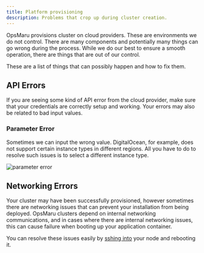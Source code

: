 ```yaml
---
title: Platform provisioning
description: Problems that crop up during cluster creation.
---
```


OpsMaru provisions cluster on cloud providers. These are environments we do not control. There are many components and potentially many things can go wrong during the process. While we do our best to ensure a smooth operation, there are things that are out of our control. 

These are a list of things that can possibly happen and how to fix them.

## API Errors

If you are seeing some kind of API error from the cloud provider, make sure that your credentials are correctly setup and working. Your errors may also be related to bad input values.

### Parameter Error

Sometimes we can input the wrong value. DigitalOcean, for example, does not support certain instance types in different regions. All you have to do to resolve such issues is to select a different instance type.

![parameter error](../../../assets/trouble-shooting/digitalocean-bastion-size-error.png)

## Networking Errors

Your cluster may have been successfully provisioned, however sometimes there are networking issues that can prevent your installation from being deployed. OpsMaru clusters depend on internal networking communications, and in cases where there are internal networking issues, this can cause failure when booting up your application container.

You can resolve these issues easily by [sshing into](/docs/infrastructure/accessing-your-cluster/) your node and rebooting it.


